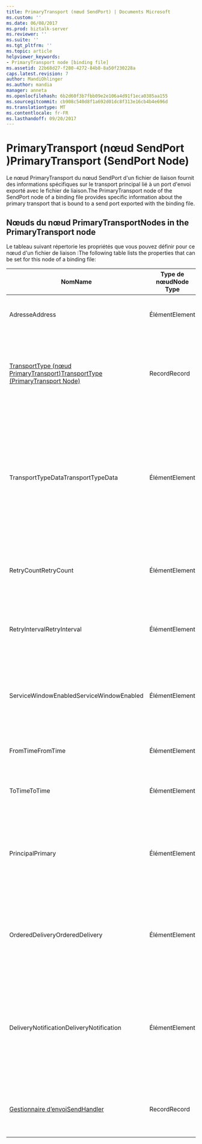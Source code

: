 ```yaml
---
title: PrimaryTransport (nœud SendPort) | Documents Microsoft
ms.custom: ''
ms.date: 06/08/2017
ms.prod: biztalk-server
ms.reviewer: ''
ms.suite: ''
ms.tgt_pltfrm: ''
ms.topic: article
helpviewer_keywords:
- PrimaryTransport node [binding file]
ms.assetid: 22b68d27-f280-4272-84b8-8a50f230228a
caps.latest.revision: 7
author: MandiOhlinger
ms.author: mandia
manager: anneta
ms.openlocfilehash: 6b2d60f3b7fbb09e2e106a4d91f1eca0385aa155
ms.sourcegitcommit: cb908c540d8f1a692d01dc8f313e16cb4b4e696d
ms.translationtype: MT
ms.contentlocale: fr-FR
ms.lasthandoff: 09/20/2017
---
```

# <a name="primarytransport-sendport-node"></a><span data-ttu-id="2c6c7-102">PrimaryTransport (nœud SendPort )</span><span class="sxs-lookup"><span data-stu-id="2c6c7-102">PrimaryTransport (SendPort Node)</span></span>
<span data-ttu-id="2c6c7-103">Le nœud PrimaryTransport du nœud SendPort d'un fichier de liaison fournit des informations spécifiques sur le transport principal lié à un port d'envoi exporté avec le fichier de liaison.</span><span class="sxs-lookup"><span data-stu-id="2c6c7-103">The PrimaryTransport node of the SendPort node of a binding file provides specific information about the primary transport that is bound to a send port exported with the binding file.</span></span>  
  
## <a name="nodes-in-the-primarytransport-node"></a><span data-ttu-id="2c6c7-104">Nœuds du nœud PrimaryTransport</span><span class="sxs-lookup"><span data-stu-id="2c6c7-104">Nodes in the PrimaryTransport node</span></span>  
 <span data-ttu-id="2c6c7-105">Le tableau suivant répertorie les propriétés que vous pouvez définir pour ce nœud d'un fichier de liaison :</span><span class="sxs-lookup"><span data-stu-id="2c6c7-105">The following table lists the properties that can be set for this node of a binding file:</span></span>  
  
|<span data-ttu-id="2c6c7-106">**Nom**</span><span class="sxs-lookup"><span data-stu-id="2c6c7-106">**Name**</span></span>|<span data-ttu-id="2c6c7-107">**Type de nœud**</span><span class="sxs-lookup"><span data-stu-id="2c6c7-107">**Node Type**</span></span>|<span data-ttu-id="2c6c7-108">**Type de données**</span><span class="sxs-lookup"><span data-stu-id="2c6c7-108">**Data Type**</span></span>|<span data-ttu-id="2c6c7-109">**Description**</span><span class="sxs-lookup"><span data-stu-id="2c6c7-109">**Description**</span></span>|<span data-ttu-id="2c6c7-110">**Restrictions**</span><span class="sxs-lookup"><span data-stu-id="2c6c7-110">**Restrictions**</span></span>|<span data-ttu-id="2c6c7-111">**Commentaires**</span><span class="sxs-lookup"><span data-stu-id="2c6c7-111">**Comments**</span></span>|  
|--------------|-------------------|-------------------|---------------------|----------------------|------------------|  
|<span data-ttu-id="2c6c7-112">Adresse</span><span class="sxs-lookup"><span data-stu-id="2c6c7-112">Address</span></span>|<span data-ttu-id="2c6c7-113">Élément</span><span class="sxs-lookup"><span data-stu-id="2c6c7-113">Element</span></span>|<span data-ttu-id="2c6c7-114">xs:string</span><span class="sxs-lookup"><span data-stu-id="2c6c7-114">xs:string</span></span>|<span data-ttu-id="2c6c7-115">Spécifie l'adresse (ou URI) du transport.</span><span class="sxs-lookup"><span data-stu-id="2c6c7-115">Specifies the address (or URI) of the transport.</span></span>|<span data-ttu-id="2c6c7-116">Facultatif</span><span class="sxs-lookup"><span data-stu-id="2c6c7-116">Not required</span></span>|<span data-ttu-id="2c6c7-117">Valeur par défaut : vide</span><span class="sxs-lookup"><span data-stu-id="2c6c7-117">Default value: empty</span></span>|  
|[<span data-ttu-id="2c6c7-118">TransportType (nœud PrimaryTransport)</span><span class="sxs-lookup"><span data-stu-id="2c6c7-118">TransportType (PrimaryTransport Node)</span></span>](../core/transporttype-primarytransport-node.md)|<span data-ttu-id="2c6c7-119">Record</span><span class="sxs-lookup"><span data-stu-id="2c6c7-119">Record</span></span>|<span data-ttu-id="2c6c7-120">ProtocolType (ComplexType)</span><span class="sxs-lookup"><span data-stu-id="2c6c7-120">ProtocolType (ComplexType)</span></span>|<span data-ttu-id="2c6c7-121">Spécifie le type de transport, qui correspond également au nom de l'adaptateur utilisé pour ce transport.</span><span class="sxs-lookup"><span data-stu-id="2c6c7-121">Specifies the transport type, which is also the name of the adapter used for this transport.</span></span>|<span data-ttu-id="2c6c7-122">Facultatif</span><span class="sxs-lookup"><span data-stu-id="2c6c7-122">Not required</span></span>|<span data-ttu-id="2c6c7-123">Valeur par défaut : Aucun</span><span class="sxs-lookup"><span data-stu-id="2c6c7-123">Default value: none</span></span>|  
|<span data-ttu-id="2c6c7-124">TransportTypeData</span><span class="sxs-lookup"><span data-stu-id="2c6c7-124">TransportTypeData</span></span>|<span data-ttu-id="2c6c7-125">Élément</span><span class="sxs-lookup"><span data-stu-id="2c6c7-125">Element</span></span>|<span data-ttu-id="2c6c7-126">xs:string</span><span class="sxs-lookup"><span data-stu-id="2c6c7-126">xs:string</span></span>|<span data-ttu-id="2c6c7-127">Spécifie les informations de configuration propres à l'adaptateur.</span><span class="sxs-lookup"><span data-stu-id="2c6c7-127">Specifies configuration information specific to the adapter.</span></span>|<span data-ttu-id="2c6c7-128">Facultatif</span><span class="sxs-lookup"><span data-stu-id="2c6c7-128">Not required</span></span>|<span data-ttu-id="2c6c7-129">Valeur par défaut : vide</span><span class="sxs-lookup"><span data-stu-id="2c6c7-129">Default value: empty</span></span><br /><br /> <span data-ttu-id="2c6c7-130">Consultez [propriétés de Configuration des adaptateurs BizTalk intégrés](../core/configuration-properties-for-integrated-biztalk-adapters.md) pour l’adaptateur spécifique d’informations sur les propriétés qui peuvent être stockées dans cette chaîne.</span><span class="sxs-lookup"><span data-stu-id="2c6c7-130">See [Configuration Properties for Integrated BizTalk Adapters](../core/configuration-properties-for-integrated-biztalk-adapters.md) for adapter specific information about the properties that can be stored in this string.</span></span>|  
|<span data-ttu-id="2c6c7-131">RetryCount</span><span class="sxs-lookup"><span data-stu-id="2c6c7-131">RetryCount</span></span>|<span data-ttu-id="2c6c7-132">Élément</span><span class="sxs-lookup"><span data-stu-id="2c6c7-132">Element</span></span>|<span data-ttu-id="2c6c7-133">xs:int</span><span class="sxs-lookup"><span data-stu-id="2c6c7-133">xs:int</span></span>|<span data-ttu-id="2c6c7-134">Spécifie le nombre de tentatives propre à l'adaptateur utilisé pour le transport.</span><span class="sxs-lookup"><span data-stu-id="2c6c7-134">Specifies the retry count for the adapter used with the transport.</span></span>|<span data-ttu-id="2c6c7-135">Requis</span><span class="sxs-lookup"><span data-stu-id="2c6c7-135">Required</span></span>|<span data-ttu-id="2c6c7-136">Valeur par défaut : Aucun</span><span class="sxs-lookup"><span data-stu-id="2c6c7-136">Default value: none</span></span>|  
|<span data-ttu-id="2c6c7-137">RetryInterval</span><span class="sxs-lookup"><span data-stu-id="2c6c7-137">RetryInterval</span></span>|<span data-ttu-id="2c6c7-138">Élément</span><span class="sxs-lookup"><span data-stu-id="2c6c7-138">Element</span></span>|<span data-ttu-id="2c6c7-139">xs:int</span><span class="sxs-lookup"><span data-stu-id="2c6c7-139">xs:int</span></span>|<span data-ttu-id="2c6c7-140">Spécifie l'intervalle avant nouvelle tentative propre à l'adaptateur utilisé pour le transport.</span><span class="sxs-lookup"><span data-stu-id="2c6c7-140">Specifies the retry interval in minutes for the adapter used with the transport.</span></span>|<span data-ttu-id="2c6c7-141">Requis</span><span class="sxs-lookup"><span data-stu-id="2c6c7-141">Required</span></span>|<span data-ttu-id="2c6c7-142">Valeur par défaut : Aucun</span><span class="sxs-lookup"><span data-stu-id="2c6c7-142">Default value: none</span></span>|  
|<span data-ttu-id="2c6c7-143">ServiceWindowEnabled</span><span class="sxs-lookup"><span data-stu-id="2c6c7-143">ServiceWindowEnabled</span></span>|<span data-ttu-id="2c6c7-144">Élément</span><span class="sxs-lookup"><span data-stu-id="2c6c7-144">Element</span></span>|<span data-ttu-id="2c6c7-145">xs:boolean</span><span class="sxs-lookup"><span data-stu-id="2c6c7-145">xs:boolean</span></span>|<span data-ttu-id="2c6c7-146">Spécifie si la fenêtre de service est activée pour l'adaptateur utilisé pour le transport.</span><span class="sxs-lookup"><span data-stu-id="2c6c7-146">Specifies whether the service window is enabled for the adapter used with the transport.</span></span>|<span data-ttu-id="2c6c7-147">Requis</span><span class="sxs-lookup"><span data-stu-id="2c6c7-147">Required</span></span>|<span data-ttu-id="2c6c7-148">Valeur par défaut : Aucun</span><span class="sxs-lookup"><span data-stu-id="2c6c7-148">Default value: none</span></span><br /><br /> <span data-ttu-id="2c6c7-149">La valeur **true** si la fenêtre de service est activée, sinon la valeur **false**.</span><span class="sxs-lookup"><span data-stu-id="2c6c7-149">Set to **true** if service window is enabled, otherwise set to **false**.</span></span>|  
|<span data-ttu-id="2c6c7-150">FromTime</span><span class="sxs-lookup"><span data-stu-id="2c6c7-150">FromTime</span></span>|<span data-ttu-id="2c6c7-151">Élément</span><span class="sxs-lookup"><span data-stu-id="2c6c7-151">Element</span></span>|<span data-ttu-id="2c6c7-152">xs:dateTime</span><span class="sxs-lookup"><span data-stu-id="2c6c7-152">xs:dateTime</span></span>|<span data-ttu-id="2c6c7-153">Spécifie l'heure de début de la fenêtre de service.</span><span class="sxs-lookup"><span data-stu-id="2c6c7-153">Specifies the start time for the service window.</span></span>|<span data-ttu-id="2c6c7-154">Requis</span><span class="sxs-lookup"><span data-stu-id="2c6c7-154">Required</span></span>|<span data-ttu-id="2c6c7-155">Valeur par défaut : Aucun</span><span class="sxs-lookup"><span data-stu-id="2c6c7-155">Default value: none</span></span>|  
|<span data-ttu-id="2c6c7-156">ToTime</span><span class="sxs-lookup"><span data-stu-id="2c6c7-156">ToTime</span></span>|<span data-ttu-id="2c6c7-157">Élément</span><span class="sxs-lookup"><span data-stu-id="2c6c7-157">Element</span></span>|<span data-ttu-id="2c6c7-158">xs:dateTime</span><span class="sxs-lookup"><span data-stu-id="2c6c7-158">xs:dateTime</span></span>|<span data-ttu-id="2c6c7-159">Spécifie l’heure de fin de la fenêtre de service.</span><span class="sxs-lookup"><span data-stu-id="2c6c7-159">Specifies the end time for the service window.</span></span>|<span data-ttu-id="2c6c7-160">Requis</span><span class="sxs-lookup"><span data-stu-id="2c6c7-160">Required</span></span>|<span data-ttu-id="2c6c7-161">Valeur par défaut : Aucun</span><span class="sxs-lookup"><span data-stu-id="2c6c7-161">Default value: none</span></span>|  
|<span data-ttu-id="2c6c7-162">Principal</span><span class="sxs-lookup"><span data-stu-id="2c6c7-162">Primary</span></span>|<span data-ttu-id="2c6c7-163">Élément</span><span class="sxs-lookup"><span data-stu-id="2c6c7-163">Element</span></span>|<span data-ttu-id="2c6c7-164">xs:boolean</span><span class="sxs-lookup"><span data-stu-id="2c6c7-164">xs:boolean</span></span>|<span data-ttu-id="2c6c7-165">Spécifie si l'adaptateur utilisé pour le transport est de type principal.</span><span class="sxs-lookup"><span data-stu-id="2c6c7-165">Specifies whether the adapter used with the transport is primary.</span></span>|<span data-ttu-id="2c6c7-166">Requis</span><span class="sxs-lookup"><span data-stu-id="2c6c7-166">Required</span></span>|<span data-ttu-id="2c6c7-167">Valeur par défaut : Aucun</span><span class="sxs-lookup"><span data-stu-id="2c6c7-167">Default value: none</span></span><br /><br /> <span data-ttu-id="2c6c7-168">La valeur **true** si l’adaptateur utilisé pour le transport est principal, sinon la valeur **false**.</span><span class="sxs-lookup"><span data-stu-id="2c6c7-168">Set to **true** if the adapter used with the transport is primary, otherwise set to **false**.</span></span>|  
|<span data-ttu-id="2c6c7-169">OrderedDelivery</span><span class="sxs-lookup"><span data-stu-id="2c6c7-169">OrderedDelivery</span></span>|<span data-ttu-id="2c6c7-170">Élément</span><span class="sxs-lookup"><span data-stu-id="2c6c7-170">Element</span></span>|<span data-ttu-id="2c6c7-171">xs:boolean</span><span class="sxs-lookup"><span data-stu-id="2c6c7-171">xs:boolean</span></span>|<span data-ttu-id="2c6c7-172">Spécifie si l'adaptateur utilisé pour le transport doit envoyer des messages de manière ordonnée.</span><span class="sxs-lookup"><span data-stu-id="2c6c7-172">Specifies whether or not the adapter used with the transport should send messages in an ordered manner.</span></span>|<span data-ttu-id="2c6c7-173">Requis</span><span class="sxs-lookup"><span data-stu-id="2c6c7-173">Required</span></span>|<span data-ttu-id="2c6c7-174">Valeur par défaut : Aucun</span><span class="sxs-lookup"><span data-stu-id="2c6c7-174">Default value: none</span></span><br /><br /> <span data-ttu-id="2c6c7-175">La valeur **true** si le transport doit envoyer des messages dans l’ordre, sinon la valeur **false**.</span><span class="sxs-lookup"><span data-stu-id="2c6c7-175">Set to **true** if the transport is to send messages in order, otherwise set to **false**.</span></span>|  
|<span data-ttu-id="2c6c7-176">DeliveryNotification</span><span class="sxs-lookup"><span data-stu-id="2c6c7-176">DeliveryNotification</span></span>|<span data-ttu-id="2c6c7-177">Élément</span><span class="sxs-lookup"><span data-stu-id="2c6c7-177">Element</span></span>|<span data-ttu-id="2c6c7-178">xs:int</span><span class="sxs-lookup"><span data-stu-id="2c6c7-178">xs:int</span></span>|<span data-ttu-id="2c6c7-179">Spécifie si l'adaptateur utilisé pour le transport doit renvoyer un accusé de réception indiquant que la transmission a réussi.</span><span class="sxs-lookup"><span data-stu-id="2c6c7-179">Specifies whether or not the adapter used with the transport should return a delivery notification indicating if the transmission was successful.</span></span>|<span data-ttu-id="2c6c7-180">Requis</span><span class="sxs-lookup"><span data-stu-id="2c6c7-180">Required</span></span>|<span data-ttu-id="2c6c7-181">Valeur par défaut : Aucun</span><span class="sxs-lookup"><span data-stu-id="2c6c7-181">Default value: none</span></span><br /><br /> <span data-ttu-id="2c6c7-182">La valeur **true** pour les notifications de remise, sinon la valeur **false**.</span><span class="sxs-lookup"><span data-stu-id="2c6c7-182">Set to **true** for delivery notifications, otherwise set to **false**.</span></span>|  
|[<span data-ttu-id="2c6c7-183">Gestionnaire d’envoi</span><span class="sxs-lookup"><span data-stu-id="2c6c7-183">SendHandler</span></span>](../core/sendhandler-primarytransport-node.md)|<span data-ttu-id="2c6c7-184">Record</span><span class="sxs-lookup"><span data-stu-id="2c6c7-184">Record</span></span>|<span data-ttu-id="2c6c7-185">SendHandlerRef (ComplexType)</span><span class="sxs-lookup"><span data-stu-id="2c6c7-185">SendHandlerRef (ComplexType)</span></span>|<span data-ttu-id="2c6c7-186">Spécifie le Gestionnaire d’envoi de l’adaptateur utilisé pour le transport.</span><span class="sxs-lookup"><span data-stu-id="2c6c7-186">Specifies the send handler for the adapter used with the transport.</span></span>|<span data-ttu-id="2c6c7-187">Requis</span><span class="sxs-lookup"><span data-stu-id="2c6c7-187">Required</span></span>|<span data-ttu-id="2c6c7-188">Valeur par défaut : Aucun</span><span class="sxs-lookup"><span data-stu-id="2c6c7-188">Default value: none</span></span>|